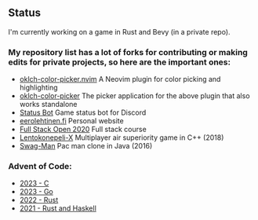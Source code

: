 <!--
**eero-lehtinen/eero-lehtinen** is a ✨ _special_ ✨ repository because its `README.md` (this file) appears on your GitHub profile.

Here are some ideas to get you started:

- 🔭 I’m currently working on ...
- 🌱 I’m currently learning ...
- 👯 I’m looking to collaborate on ...
- 🤔 I’m looking for help with ...
- 💬 Ask me about ...
- 📫 How to reach me: ...
- 😄 Pronouns: ...
- ⚡ Fun fact: ...
-->

## Status

I'm currently working on a game in Rust and Bevy (in a private repo).

### My repository list has a lot of forks for contributing or making edits for private projects, so here are the important ones:
- [oklch-color-picker.nvim](https://github.com/eero-lehtinen/oklch-color-picker.nvim) A Neovim plugin for color picking and highlighting
- [oklch-color-picker](https://github.com/eero-lehtinen/oklch-color-picker) The picker application for the above plugin that also works standalone
- [Status Bot](https://github.com/eero-lehtinen/status-bot) Game status bot for Discord
- [eerolehtinen.fi](https://github.com/eero-lehtinen/eerolehtinen.fi) Personal website
- [Full Stack Open 2020](https://github.com/eero-lehtinen/full-stack-open-2020) Full stack course
- [Lentokonepeli-X](https://github.com/eero-lehtinen/lentokonepeli-x) Multiplayer air superiority game in C++ (2018)
- [Swag-Man](https://github.com/eero-lehtinen/swag-man) Pac man clone in Java (2016)

### Advent of Code:
- [2023 - C](https://github.com/eero-lehtinen/advent-of-code-2024)
- [2023 - Go](https://github.com/eero-lehtinen/advent-of-code-2023)
- [2022 - Rust](https://github.com/eero-lehtinen/advent-of-code-2022)
- [2021 - Rust and Haskell](https://github.com/eero-lehtinen/advent-of-code-2021)


